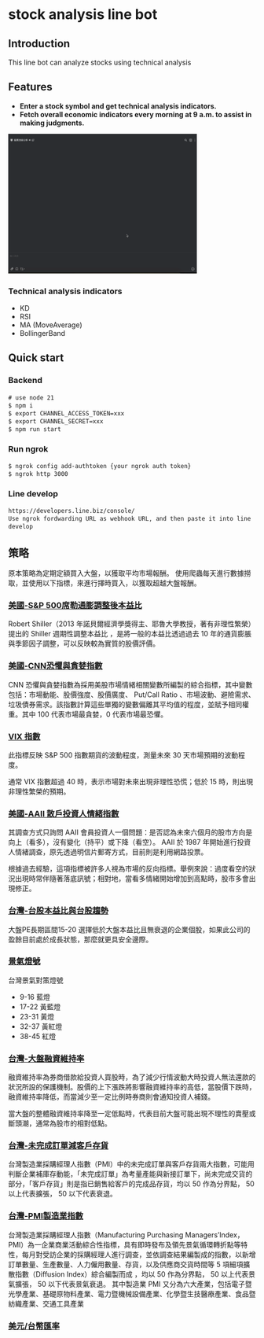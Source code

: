 # stock analysis line bot

## Introduction

<p>This line bot can analyze stocks using technical analysis</p>

## Features

- **Enter a stock symbol and get technical analysis indicators.**
- **Fetch overall economic indicators every morning at 9 a.m. to assist in making judgments.**

<img src="https://github.com/emberow/blog-image/blob/main/BlogImg/stock-analyze%20demo.gif?raw=true"  style="width: 40vw;" > <br>

### Technical analysis indicators
- KD
- RSI
- MA (MoveAverage)
- BollingerBand

## Quick start 


### Backend
```
# use node 21
$ npm i
$ export CHANNEL_ACCESS_TOKEN=xxx
$ export CHANNEL_SECRET=xxx
$ npm run start
```

### Run ngrok
```
$ ngrok config add-authtoken {your ngrok auth token}
$ ngrok http 3000
```

### Line develop
```
https://developers.line.biz/console/
Use ngrok fordwarding URL as webhook URL, and then paste it into line develop
```

## 策略
原本策略為定期定額買入大盤，以獲取平均市場報酬。
使用爬蟲每天進行數據撈取，並使用以下指標，來進行擇時買入，以獲取超越大盤報酬。

### [美國-S&P 500席勒通膨調整後本益比](https://www.macromicro.me/collections/34/us-stock-relative/410/us-sp500-cyclically-adjusted-price-earnings-ratio)

Robert Shiller（2013 年諾貝爾經濟學獎得主、耶魯大學教授，著有非理性繁榮）提出的 Shiller 週期性調整本益比 ，是將一般的本益比透過過去 10 年的通貨膨脹與季節因子調整，可以反映較為實質的股價評價。

### [美國-CNN恐懼與貪婪指數](https://www.macromicro.me/collections/34/us-stock-relative/50108/cnn-fear-and-greed)

CNN 恐懼與貪婪指數為採用美股市場情緒相關變數所編製的綜合指標，其中變數包括：市場動能、股價強度、股價廣度、 Put/Call Ratio 、市場波動、避險需求、垃圾債券需求。該指數計算這些單獨的變數偏離其平均值的程度，並賦予相同權重。其中 100 代表市場最貪婪，0 代表市場最恐懼。

### [VIX 指數](https://www.macromicro.me/charts/47/vix)

此指標反映 S&P 500 指數期貨的波動程度，測量未來 30 天市場預期的波動程度。

通常 VIX 指數超過 40 時，表示市場對未來出現非理性恐慌；低於 15 時，則出現非理性繁榮的預期。

### [美國-AAII 散戶投資人情緒指數](https://www.macromicro.me/charts/20828/us-aaii-sentimentsurvey)

其調查方式只詢問 AAII 會員投資人一個問題：是否認為未來六個月的股市方向是向上（看多），沒有變化（持平）或下降（看空）。 AAII 於 1987 年開始進行投資人情緒調查，原先透過明信片郵寄方式，目前則是利用網路投票。

根據過去經驗，這項指標被許多人視為市場的反向指標。舉例來說：過度看空的狀況出現時常伴隨著落底訊號；相對地，當看多情緒開始增加到高點時，股市多會出現修正。

### [台灣-台股本益比與台股趨勢](https://www.macromicro.me/charts/13940/tai-wan-tai-gu-ben-yi-bi-yu-tai-gu-qu-shi)

大盤PE長期區間15-20
選擇低於大盤本益比且無衰退的企業個股，如果此公司的盈餘目前處於成長狀態，那麼就更具安全邊際。

### [景氣燈號](https://index.ndc.gov.tw/n/zh_tw)

台灣景氣對策燈號
- 9-16  藍燈
- 17-22 黃藍燈
- 23-31 黃燈
- 32-37 黃紅燈
- 38-45 紅燈

### [台灣-大盤融資維持率](https://www.macromicro.me/charts/53117/taiwan-taiex-maintenance-margin)

融資維持率為券商借款給投資人買股時，為了減少行情波動大時投資人無法還款的狀況所設的保護機制。股價的上下漲跌將影響融資維持率的高低，當股價下跌時，融資維持率降低，而當減少至一定比例時券商則會通知投資人補錢。

當大盤的整體融資維持率降至一定低點時，代表目前大盤可能出現不理性的賣壓或斷頭潮，通常為股市的相對低點。

### [台灣-未完成訂單減客戶存貨](https://www.macromicro.me/charts/5479/tw-backlog-of-orders-customers-invertories)

台灣製造業採購經理人指數（PMI）中的未完成訂單與客戶存貨兩大指數，可能用判斷企業補庫存動能，「未完成訂單」為考量產能與新接訂單下，尚未完成交貨的部分，「客戶存貨」則是指已銷售給客戶的完成品存貨，均以 50 作為分界點， 50 以上代表擴張， 50 以下代表衰退。

### [台灣-PMI製造業指數](https://www.macromicro.me/collections/16/tw-industry-relative/126/tw-pmi)

台灣製造業採購經理人指數（Manufacturing Purchasing Managers’Index，PMI）為一企業商業活動綜合性指標，具有即時發布及領先景氣循環轉折點等特性，每月對受訪企業的採購經理人進行調查，並依調查結果編製成的指數，以新增訂單數量、生產數量、人力僱用數量、存貨，以及供應商交貨時間等 5 項細項擴散指數（Diffusion Index）綜合編製而成 ，均以 50 作為分界點， 50 以上代表景氣擴張， 50 以下代表景氣衰退。
其中製造業 PMI 又分為六大產業，包括電子暨光學產業、基礎原物料產業、電力暨機械設備產業、化學暨生技醫療產業、食品暨紡織產業、交通工具產業

### [美元/台幣匯率](https://www.macromicro.me/series/621/fx-usd-twd)

<!-- 對於長期投來說不太重要，所以先註解 -->
<!-- ### [台股預估成交量](https://www.wantgoo.com/index/0000)

- 上漲時成交量大 => 多頭氣勢強、買盤積極，續漲機率高
- 上漲時成交量小 => 買盤不積極，漲勢可能乏力，需小心假突破或主力拉高出貨
- 下跌時成交量大 => 出現恐慌性賣壓，也可能是主力承接，短期底部訊號
- 下跌時成交量小 => 市場觀望、信心不足，沒有人願意低接，可能繼續下跌或橫盤整理 -->
